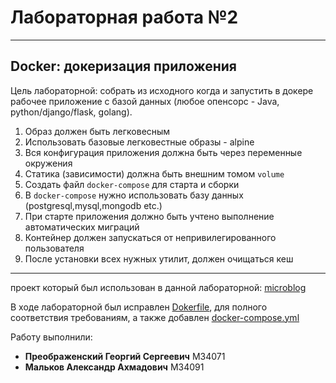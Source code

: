 # Лабораторная работа №2

---

## **Docker: докеризация приложения**

Цель лабораторной: собрать из исходного когда и запустить в докере рабочее приложение с базой данных (любое опенсорс - Java, python/django/flask, golang).

1. Образ должен быть легковесным
2. Использовать базовые легковестные образы - alpine
3. Вся конфигурация приложения должна быть через переменные окружения
4. Статика (зависимости) должна быть внешним томом `volume`
5. Создать файл `docker-compose` для старта и сборки
6. В `docker-compose` нужно использовать базу данных (postgresql,mysql,mongodb etc.)
7. При старте приложения должно быть учтено выполнение автоматических миграций
8. Контейнер должен запускаться от непривилегированного пользователя
9. После установки всех нужных утилит, должен очищаться кеш

---

проект который был использован в данной лабораторной: [microblog](https://github.com/miguelgrinberg/microblog)

В ходе лабораторной был исправлен [Dokerfile](https://github.com/georgedem975/DevOpsLab-2/blob/main/Dockerfile), для полного соответствия требованиям, а также добавлен [docker-compose.yml](https://github.com/georgedem975/DevOpsLab-2/blob/main/docker-compose.yml)

Работу выполнили: 
* __Преображенский Георгий Сергеевич__ М34071
* __Мальков Александр Ахмадович__ М34091